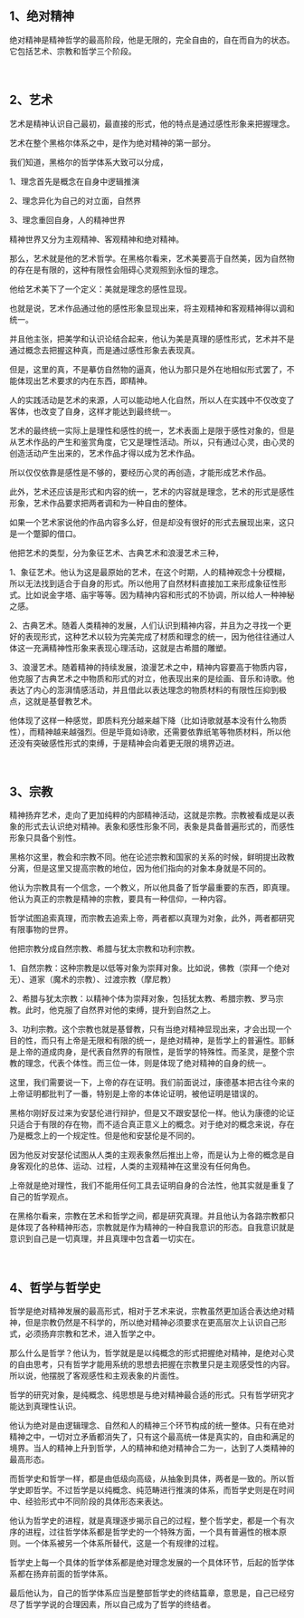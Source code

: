<h2>1、绝对精神</h2><p>绝对精神是精神哲学的最高阶段，他是无限的，完全自由的，自在而自为的状态。它包括艺术、宗教和哲学三个阶段。</p><p><br></p><h2>2、艺术</h2><p>艺术是精神认识自己最初，最直接的形式，他的特点是通过感性形象来把握理念。</p><p>艺术在整个黑格尔体系之中，是作为绝对精神的第一部分。</p><p>我们知道，黑格尔的哲学体系大致可以分成，</p><p>1、理念首先是概念在自身中逻辑推演</p><p>2、理念异化为自己的对立面，自然界</p><p>3、理念重回自身，人的精神世界</p><p>精神世界又分为主观精神、客观精神和绝对精神。</p><p>那么，艺术就是他的艺术哲学。在黑格尔看来，艺术美要高于自然美，因为自然物的存在是有限的，这种有限性会阻碍心灵观照到永恒的理念。</p><p>他给艺术美下了一个定义：美就是理念的感性显现。</p><p>也就是说，艺术作品通过他的感性形象显现出来，将主观精神和客观精神得以调和统一。</p><p>并且他主张，把美学和认识论结合起来，他认为美是真理的感性形式，艺术并不是通过概念去把握这种真，而是通过感性形象去表现真。</p><p>但是，这里的真，不是摹仿自然物的逼真，他认为那只是外在地相似形式罢了，不能体现出艺术要求的内在东西，即精神。</p><p>人的实践活动是艺术的来源，人可以能动地人化自然，所以人在实践中不仅改变了客体，也改变了自身，这样才能达到最终统一。</p><p>艺术的最终统一实际上是理性和感性的统一，艺术表面上是限于感性对象的，但是从艺术作品的产生和鉴赏角度，它又是理性活动。所以，只有通过心灵，由心灵的创造活动产生出来的，艺术作品才得以成为艺术作品。</p><p>所以仅仅依靠是感性是不够的，要经历心灵的再创造，才能形成艺术作品。</p><p>此外，艺术还应该是形式和内容的统一，艺术的内容就是理念，艺术的形式是感性形象，艺术作品要求把两者调和为一种自由的整体。</p><p>如果一个艺术家说他的作品内容多么好，但是却没有很好的形式去展现出来，这只是一个蹩脚的借口。</p><p>他把艺术的类型，分为象征艺术、古典艺术和浪漫艺术三种，</p><p>1、象征艺术。他认为这是最原始的艺术，在这个时期，人的精神观念十分模糊，所以无法找到适合于自身的形式。所以他用了自然材料直接加工来形成象征性形式。比如说金字塔、庙宇等等。因为精神内容和形式的不协调，所以给人一种神秘之感。</p><p>2、古典艺术。随着人类精神的发展，人们认识到精神内容，并且为之寻找一个更好的表现形式，这种艺术以较为完美完成了材质和理念的统一，因为他往往通过人体这一充满精神性形象来表现心理活动，这就是古希腊的雕塑。</p><p>3、浪漫艺术。随着精神的持续发展，浪漫艺术之中，精神内容要高于物质内容，他克服了古典艺术之中物质和形式的对立，他表现出来的是绘画、音乐和诗歌。他表达了内心的澎湃情感活动，并且借此以表达理念的物质材料的有限性压抑到极点，这就是基督教艺术。</p><p>他体现了这样一种感觉，即质料充分越来越下降（比如诗歌就基本没有什么物质性），而精神越来越强烈。但是毕竟如诗歌，还需要依靠纸笔等物质材料，所以他还没有突破感性形式的束缚，于是精神会向着更无限的境界迈进。</p><p><br></p><h2>3、宗教</h2><p>精神扬弃艺术，走向了更加纯粹的内部精神活动，这就是宗教。宗教被看成是以表象的形式去认识绝对精神。表象和感性形象不同，表象是具备普遍形式的，而感性形象只具备个别性。</p><p>黑格尔这里，教会和宗教不同。他在论述宗教和国家的关系的时候，鲜明提出政教分离，但是这里又提高宗教的地位，因为他们指向的对象本身就是不同的。</p><p>他认为宗教具有一个信念，一个教义，所以他具备了哲学最重要的东西，即真理。他认为真正的宗教是精神的宗教，要具有一种信仰，一种内容。</p><p>哲学试图追索真理，而宗教去追索上帝，两者都以真理为对象，此外，两者都研究有限事物的世界。</p><p>他把宗教分成自然宗教、希腊与犹太宗教和功利宗教。</p><p>1、自然宗教：这种宗教是以低等对象为崇拜对象。比如说，佛教（崇拜一个绝对无）、道家（魔术的宗教）、过渡宗教（摩尼教）</p><p>2、希腊与犹太宗教：以精神个体为崇拜对象，包括犹太教、希腊宗教、罗马宗教。此时，他克服了自然界对他的束缚，提升到自然之上。</p><p>3、功利宗教。这个宗教也就是基督教，只有当绝对精神显现出来，才会出现一个目的性，而只有上帝是无限和有限的统一，是绝对精神，是哲学上的普遍性。耶稣是上帝的道成肉身，是代表自然界的有限性，是哲学的特殊性。而圣灵，是整个宗教的理念，代表个体性。而三位一体，则是体现了绝对精神的自身的统一。</p><p>这里，我们需要说一下，上帝的存在证明。我们前面说过，康德基本把古往今来的上帝证明都批判了一番，特别是上帝的本体论证明，被他证明是错误的。</p><p>黑格尔刚好反过来为安瑟伦进行辩护，但是又不跟安瑟伦一样。他认为康德的论证只适合于有限的存在物，而不适合真正意义上的概念。对于绝对的概念来说，存在乃是概念上的一个规定性。但是他和安瑟伦是不同的。</p><p>因为他反对安瑟伦试图从人类的主观表象然后推出上帝，而是认为上帝的概念是自身客观化的总体、运动、过程，人类的主观精神在这里没有任何角色。</p><p>上帝就是绝对理性，我们不能用任何工具去证明自身的合法性，他其实就是重复了自己的哲学观点。</p><p>在黑格尔看来，宗教在艺术和哲学之间，都是研究真理。并且他认为各路宗教都只是体现了各种精神形态，宗教就是作为精神的一种自我意识的形态。自我意识就是意识到自己是一切真理，并且真理中包含着一切实在。</p><p><br></p><h2>4、哲学与哲学史</h2><p>哲学是绝对精神发展的最高形式，相对于艺术来说，宗教虽然更加适合表达绝对精神，但是宗教仍然是不科学的，所以绝对精神必须要求在更高层次上认识自己形式，必须扬弃宗教和艺术，进入哲学之中。</p><p>那么什么是哲学？他认为，哲学就是是以纯概念的形式把握绝对精神，是绝对心灵的自由思考，只有哲学才能用系统的思想去把握在宗教里只是主观感受性的内容。所以说，他摆脱了客观感性和主观表象的片面性。</p><p>哲学的研究对象，是纯概念、纯思想是与绝对精神最合适的形式。只有哲学研究才能达到真理性认识。</p><p>他认为绝对是由逻辑理念、自然和人的精神三个环节构成的统一整体。只有在绝对精神之中，一切对立矛盾都消失了，只有这个最高统一体是真实的，自由和满足的境界。当人的精神上升到哲学，人的精神和绝对精神合二为一，达到了人类精神的最高形态。</p><p>而哲学史和哲学一样，都是由低级向高级，从抽象到具体，两者是一致的。所以哲学史即哲学。不过哲学是以纯概念、纯范畴进行推演的体系，而哲学史则是在时间中、经验形式中不同阶段的具体形态来表达。</p><p>他认为哲学史的进程，就是真理逐步揭示自己的过程，整个哲学史，都是一个有次序的进程，过往哲学体系都是哲学史的一个特殊方面，一个具有普遍性的根本原则。一个体系被另一个体系所替代，这是一个有规律的过程。</p><p>哲学史上每一个具体的哲学体系都是绝对理念发展的一个具体环节，后起的哲学体系都在扬弃前面的哲学体系。</p><p>最后他认为，自己的哲学体系应当是整部哲学史的终结篇章，意思是，自己已经穷尽了哲学学说的合理因素，所以自己成为了哲学的终结者。</p><p></p><p></p><p></p>